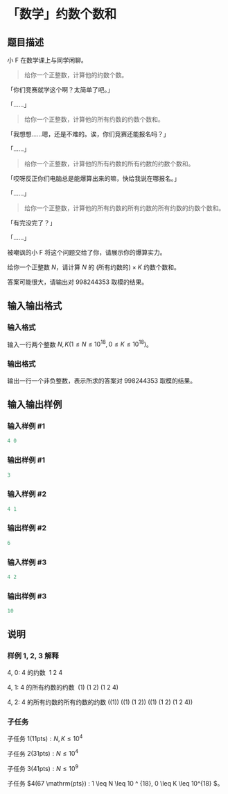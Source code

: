 # 「数学」约数个数和

## 题目描述

小 F 在数学课上与同学闲聊。

> 给你一个正整数，计算他的约数个数。

「你们竞赛就学这个啊？太简单了吧。」

「……」

> 给你一个正整数，计算他的所有约数的约数个数和。

「我想想……嗯，还是不难的。诶，你们竞赛还能报名吗？」

「……」

> 给你一个正整数，计算他的所有约数的所有约数的约数个数和。

「哎呀反正你们电脑总是能爆算出来的嘛，快给我说在哪报名。」

「……」

> 给你一个正整数，计算他的所有约数的所有约数的所有约数的约数个数和。

「有完没完了？」

「……」

被嘲讽的小 F 将这个问题交给了你，请展示你的爆算实力。

给你一个正整数 $N$，请计算 $N$ 的 $($所有约数的$)\times K$ 约数个数和。

答案可能很大，请输出对 $998244353$ 取模的结果。

## 输入输出格式

### 输入格式

输入一行两个整数 $N, K(1 \leq N \leq 10 ^ {18}, 0 \leq K \leq 10^{18})$。

### 输出格式

输出一行一个非负整数，表示所求的答案对 $998244353$ 取模的结果。

## 输入输出样例

### 输入样例 #1

```cpp
4 0
```


### 输出样例 #1

```cpp
3
```


### 输入样例 #2

```cpp
4 1
```


### 输出样例 #2

```cpp
6
```


### 输入样例 #3

```cpp
4 2
```


### 输出样例 #3

```cpp
10
```


## 说明

### 样例 1, 2, 3 解释

$4,\ 0:$ $4$ 的约数 $\ 1\ 2\ 4$

$4,\ 1:$ $4$ 的所有约数的约数 $\ (1)\ (1\ 2)\ (1\ 2\ 4)$

$4,\ 2:$ $4$ 的所有约数的所有约数的约数 $((1))\ ((1)\ (1\ 2))\ ((1)\ (1\ 2)\ (1\ 2\ 4))$

### 子任务

子任务 $1(11 \mathrm{pts}) : N, K \leq 10 ^ 4$

子任务 $2(31 \mathrm{pts}) : N \leq 10 ^ 4$

子任务 $3(41 \mathrm{pts}) : N \leq 10 ^ 9$

子任务 $4(67 \mathrm{pts}) : 1 \leq N \leq 10 ^ {18}, 0 \leq K \leq 10^{18} $。


